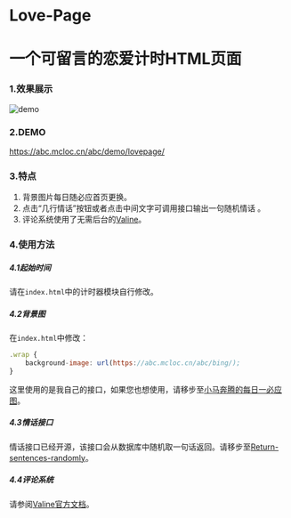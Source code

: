 # Love-Page
# 一个可留言的恋爱计时HTML页面

### 1.效果展示

![demo](https://github.com/androidmumo/Love-Page/blob/master/img/image.png)

### 2.DEMO

https://abc.mcloc.cn/abc/demo/lovepage/

### 3.特点

1. 背景图片每日随必应首页更换。
2. 点击“几行情话”按钮或者点击中间文字可调用接口输出一句随机情话 。
3. 评论系统使用了无需后台的[Valine](https://valine.js.org/)。

### 4.使用方法

##### 4.1起始时间

请在`index.html`中的计时器模块自行修改。

##### 4.2背景图

在`index.html`中修改：

```js
.wrap {
	background-image: url(https://abc.mcloc.cn/abc/bing/);
}
```

这里使用的是我自己的接口，如果您也想使用，请移步至[小马奔腾的每日一必应图](https://blog.mcloc.cn/archives/190.html)。

##### 4.3情话接口

情话接口已经开源，该接口会从数据库中随机取一句话返回。请移步至[Return-sentences-randomly](https://github.com/androidmumo/Return-sentences-randomly)。

##### 4.4评论系统

请参阅[Valine官方文档](https://valine.js.org/quickstart.html)。